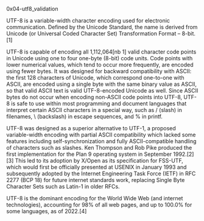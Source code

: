 0x04-utf8_validation





UTF-8 is a variable-width character encoding used for electronic communication. Defined by the Unicode Standard, the name is derived from Unicode (or Universal Coded Character Set) Transformation Format – 8-bit.[1]

UTF-8 is capable of encoding all 1,112,064[nb 1] valid character code points in Unicode using one to four one-byte (8-bit) code units. Code points with lower numerical values, which tend to occur more frequently, are encoded using fewer bytes. It was designed for backward compatibility with ASCII: the first 128 characters of Unicode, which correspond one-to-one with ASCII, are encoded using a single byte with the same binary value as ASCII, so that valid ASCII text is valid UTF-8-encoded Unicode as well. Since ASCII bytes do not occur when encoding non-ASCII code points into UTF-8, UTF-8 is safe to use within most programming and document languages that interpret certain ASCII characters in a special way, such as / (slash) in filenames, \ (backslash) in escape sequences, and % in printf.

UTF-8 was designed as a superior alternative to UTF-1, a proposed variable-width encoding with partial ASCII compatibility which lacked some features including self-synchronization and fully ASCII-compatible handling of characters such as slashes. Ken Thompson and Rob Pike produced the first implementation for the Plan 9 operating system in September 1992.[2][3] This led to its adoption by X/Open as its specification for FSS-UTF, which would first be officially presented at USENIX in January 1993 and subsequently adopted by the Internet Engineering Task Force (IETF) in RFC 2277 (BCP 18) for future internet standards work, replacing Single Byte Character Sets such as Latin-1 in older RFCs.

UTF-8 is the dominant encoding for the World Wide Web (and internet technologies), accounting for 98% of all web pages, and up to 100.0% for some languages, as of 2022.[4]

